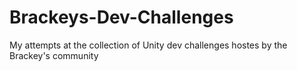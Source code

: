 # Brackeys-Dev-Challenges
 My attempts at the collection of Unity dev challenges hostes by the Brackey's community
